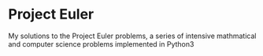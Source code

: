 # Project Euler 

My solutions to the Project Euler problems, a series of intensive mathmatical and computer science problems implemented in Python3 
